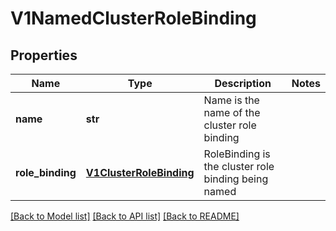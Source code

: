 # V1NamedClusterRoleBinding

## Properties
Name | Type | Description | Notes
------------ | ------------- | ------------- | -------------
**name** | **str** | Name is the name of the cluster role binding | 
**role_binding** | [**V1ClusterRoleBinding**](V1ClusterRoleBinding.md) | RoleBinding is the cluster role binding being named | 

[[Back to Model list]](../README.md#documentation-for-models) [[Back to API list]](../README.md#documentation-for-api-endpoints) [[Back to README]](../README.md)


